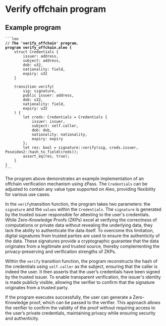 # Verify offchain program

## Example program

<pre><code>```leo
<strong>// The 'verify_offchain' program.
</strong><strong>program verify_offchain.aleo {
</strong>    struct Credentials {
        issuer: address,
        subject: address,
        dob: u32,
        nationality: field,
        expiry: u32
    }

    transition verify(
        sig: signature,
        public issuer: address,
        dob: u32,
        nationality: field,
        expiry: u32
    ) {
        let creds: Credentials = Credentials {
            issuer: issuer,
            subject: self.caller,
            dob: dob,
            nationality: nationality,
            expiry: expiry
        };
        let res: bool = signature::verify(sig, creds.issuer, Poseidon2::hash_to_field(creds));
        assert_eq(res, true);
    }
}
```
</code></pre>

The program above demonstrates an example implementation of an offchain verification mechanism using zPass. The `Credentials` can be adjusted to contain any value type supported on Aleo, providing flexibility for various use cases.

In the `verify`transition function, the program takes two parameters: the `signature` and the `values` within the `Credentials`. The `signature` is generated by the trusted issuer responsible for attesting to the user's credentials. While Zero-Knowledge Proofs (ZKPs) excel at verifying the correctness of computations or private data without revealing the underlying data, they lack the ability to authenticate the data itself. To overcome this limitation, digital signatures from trusted parties are used to ensure the authenticity of the data. These signatures provide a cryptographic guarantee that the data originates from a legitimate and trusted source, thereby complementing the privacy-preserving and verification strengths of ZKPs.

Within the `verify` transition function, the program reconstructs the hash of the credentials using `self.caller` as the subject, ensuring that the caller is indeed the user. It then asserts that the user’s credentials have been signed by the trusted issuer. To enable transparent verification, the issuer's identity is made publicly visible, allowing the verifier to confirm that the signature originates from a trusted party.

If the program executes successfully, the user can generate a Zero-Knowledge proof, which can be passed to the verifier. This approach allows the verifier to confirm the validity of the proof without requiring access to the user’s private credentials, maintaining privacy while ensuring security and authenticity.
